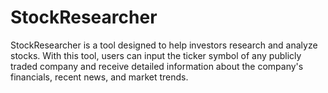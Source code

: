 # StockResearcher

StockResearcher is a tool designed to help investors research and analyze stocks. With this tool, users can input the ticker symbol of any publicly traded company and receive detailed information about the company's financials, recent news, and market trends.
